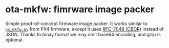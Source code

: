 ota-mkfw: fimrware image packer
===============================

Simple proof-of-concept firmware image packer.
It works similar to [`px_mkfw.py`][1] from PX4 firmware,
except it uses [RFC-7049 (CBOR)][2] instead of JSON.
Thanks to binay format we may omit base64 encoding, and gzip is optional.

[1]: https://github.com/PX4/Firmware/blob/master/Tools/px_mkfw.py
[2]: https://tools.ietf.org/html/rfc7049
